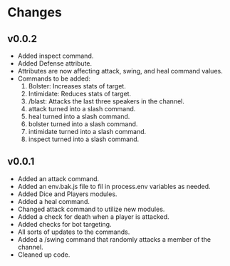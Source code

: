 # Changes

## v0.0.2

- Added inspect command.
- Added Defense attribute.
- Attributes are now affecting attack, swing, and heal command values.
- Commands to be added:
    1. Bolster: Increases stats of target.
    2. Intimidate: Reduces stats of target.
    3. /blast: Attacks the last three speakers in the channel.
    4. attack turned into a slash command.
    5. heal turned into a slash command.
    6. bolster turned into a slash command.
    7. intimidate turned into a slash command.
    8. inspect turned into a slash command.

## v0.0.1

- Added an attack command.
- Added an env.bak.js file to fil in process.env variables as needed.
- Added Dice and Players modules.
- Added a heal command.
- Changed attack command to utilize new modules.
- Added a check for death when a player is attacked.
- Added checks for bot targeting.
- All sorts of updates to the commands.
- Added a /swing command that randomly attacks a member of the channel.
- Cleaned up code.
